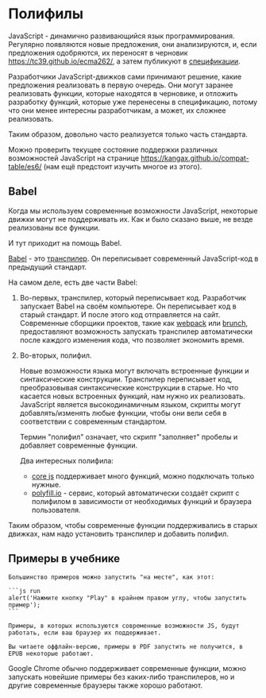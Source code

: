 
# Полифилы

JavaScript - динамично развивающийся язык программирования. Регулярно появляются новые предложения, они анализируются, и, если предложения одобряются, их переносят в черновик <https://tc39.github.io/ecma262/>, а затем публикуют в [спецификации](http://www.ecma-international.org/publications/standards/Ecma-262.htm).

Разработчики JavaScript-движков сами принимают решение, какие предложения реализовать в первую очередь. Они могут заранее реализовать функции, которые находятся в черновике, и отложить разработку функций, которые уже перенесены в спецификацию, потому что они менее интересны разработчикам, а может, их сложнее реализовать.

Таким образом, довольно часто реализуется только часть стандарта.

Можно проверить текущее состояние поддержки различных возможностей JavaScript на странице <https://kangax.github.io/compat-table/es6/> (нам ещё предстоит изучить многое из этого).

## Babel

Когда мы используем современные возможности JavaScript, некоторые движки могут не поддерживать их. Как и было сказано выше, не везде реализованы все функции.

И тут приходит на помощь Babel.

[Babel](https://babeljs.io) - это [транспилер](https://ru.wikipedia.org/wiki/%D0%A2%D1%80%D0%B0%D0%BD%D1%81%D0%BF%D0%B0%D0%B9%D0%BB%D0%B5%D1%80). Он переписывает современный JavaScript-код в предыдущий стандарт.

На самом деле, есть две части Babel:

1. Во-первых, транспилер, который переписывает код. Разработчик запускает Babel на своём компьютере. Он переписывает код в старый стандарт. И после этого код отправляется на сайт. Современные сборщики проектов, такие как [webpack](http://webpack.github.io/) или [brunch](http://brunch.io/), предоставляют возможность запускать транспилер автоматически после каждого изменения кода, что позволяет экономить время.

2. Во-вторых, полифил.

    Новые возможности языка могут включать встроенные функции и синтаксические конструкции. Транспилер переписывает код, преобразовывая синтаксические конструкции в старые. Но что касается новых встроенных функций, нам нужно их реализовать. JavaScript является высокодинамичным языком, скрипты могут добавлять/изменять любые функции, чтобы они вели себя в соответствии с современным стандартом.

    Термин "полифил" означает, что скрипт "заполняет" пробелы и добавляет современные функции.

    Два интересных полифила:
    - [core js](https://github.com/zloirock/core-js) поддерживает много функций, можно подключать только нужные.
    - [polyfill.io](http://polyfill.io) - сервис, который автоматически создаёт скрипт с полифилом в зависимости от необходимых функций и браузера пользователя.

Таким образом, чтобы современные функции поддерживались в старых движках, нам надо установить транспилер и добавить полифил.

## Примеры в учебнике


````online
Большинство примеров можно запустить "на месте", как этот:

```js run
alert('Нажмите кнопку "Play" в крайнем правом углу, чтобы запустить пример');
```

Примеры, в которых используются современные возможности JS, будут работать, если ваш браузер их поддерживает.
````

```offline
Вы читаете оффлайн-версию, примеры в PDF запустить не получится, в EPUB некоторые работают.
```

Google Chrome обычно поддерживает современные функции, можно запускать новейшие примеры без каких-либо транспилеров, но и другие современные браузеры также хорошо работают.
